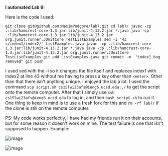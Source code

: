 **I automated Lab 6:**

Here is the code I used: 

`git clone git@github.com:MaximPodgore/lab7.git
cd lab7/
javac -cp .:lib/hamcrest-core-1.3.jar:lib/junit-4.13.2.jar *.java
java -cp .:lib/hamcrest-core-1.3.jar:lib/junit-4.13.2.jar org.junit.runner.JUnitCore TestListExamples
sed -i '43 s/index1/index2/' ListExamples.java
javac -cp .:lib/hamcrest-core-1.3.jar:lib/junit-4.13.2.jar *.java
java -cp .:lib/hamcrest-core-1.3.jar:lib/junit-4.13.2.jar org.junit.runner.JUnitCore TestListExamples
git add ListExamples.java
git commit -m  "index1 bug removed"
git push`

I used sed with the -i so it changes the file itself and replaces index1 with index2 at line 43 without me having to press a key other than `<enter>`. Other than that
there isn't anything unique. I enjoyed the lab a lot. I used the command `scp script.sh cs15lwi23afs@ieng6.ucsd.edu:./` to get the script onto the remote computer. After 
that I simply use `ssh cs15lwi23afs@ieng6.ucsd.edu` to log in, and then `bash script.sh` to run it. One thing to keep in mind is to use a fresh fork for this and 
`rm -rf lab7/` if the clone is still on the remote computer. 


PS: My code works perfectly, I have had my friends run it on their accounts, but for some reason it doesn't work on mine.
The test failure is one that isn't supposed to happen. Example:

![image](https://user-images.githubusercontent.com/56902053/224827236-7c19cbf9-0785-4580-b3e6-b4f337342a37.png)  

![image](https://user-images.githubusercontent.com/56902053/224829033-8bbf52cd-89a4-4491-a310-1630018745b9.png)
